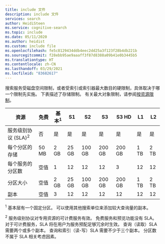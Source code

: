 ```yaml
---
title: include 文件
description: include 文件
services: search
author: HeidiSteen
ms.service: cognitive-search
ms.topic: include
ms.date: 05/11/2020
ms.author: heidist
ms.custom: include file
ms.openlocfilehash: fe5c8129434ddb4eec2dd25a3f123f28b4db221b
ms.sourcegitcommit: f28ebb95ae9aaaff3f87d8388a09b41e0b3445b5
ms.translationtype: HT
ms.contentlocale: zh-CN
ms.lasthandoff: 03/29/2021
ms.locfileid: "83682617"
---
```

搜索服务受磁盘空间限制，或者受索引或索引器最大数目的硬限制，具体取决于哪一个限制先实施。 下表描述了存储限制。 有关最大对象限制，请参阅[按资源限制](../articles/search/search-limits-quotas-capacity.md#index-limits)。

| 资源 | 免费 | 基本<sup>1</sup> | S1 | S2 | S3 | S3&nbsp;HD | L1 | L2 |
| -------- | --- | --- | --- | --- | --- | --- | --- | --- |
| 服务级别协议 (SLA)<sup>2</sup>  |否 |是 |是 |是 |是 |是 |是 |是 |
| 每个分区的存储 |50 MB |2 GB |25 GB |100 GB |200 GB |200 GB |1 TB |2 TB |
| 每个服务的分区数 |空值 |1 |12 |12 |12 |3 |12 |12 |
| 分区大小 |空值 |2 GB |25 GB |100 GB |200 GB |200 GB |1 TB |2 TB |
| 副本 |空值 |3 |12 |12 |12 |12 |12 |12 |

<sup>1</sup> 基本层有一个固定分区。 可以使用其他搜索单位来添加较大查询量的副本。

<sup>2</sup> 服务级别协议对专用资源的可计费服务有效。 免费服务和预览功能没有 SLA。 对于可计费服务，SLA 将在用户为服务预配足够冗余时生效。 查询（读取）SLA 需要两个或多个副本。 查询和索引（读-写）SLA 需要不少于三个副本。 分区数不属于 SLA 相关考虑因素。 